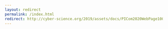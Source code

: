 ```yaml
---
layout: redirect
permalink: /index.html
redirect: http://cyber-science.org/2019/assets/docs/PICom2020WebPage1004.pdf
---
```

